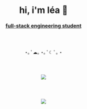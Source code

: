 <h1 align="center">hi, i'm léa 🌙</h1>
<h3 align="center"><ins>full-stack engineering student</ins></h3>  
  <br>
  <br>
  
  <p align="center">
                 ⋆｡ ﾟ☁︎｡ ⋆｡ ﾟ☾ ﾟ｡ ⋆
  </p>
  <br>
  <br>
  
  <p align="center">
  <img align="center" src="https://github-readme-stats.vercel.app/api?username=xmnchild&theme=buefy&show_icons=true" />
  </p>
  
  
<br>
<br>
<p align="center">
  <a href="https://skillicons.dev">
    <img src="https://skillicons.dev/icons?i=git,bash,postman,jenkins,gitlab,idea,jquery,raspberrypi,arduino,bootstrap,css,express,nodejs,mongodb,figma,html,js,java,laravel,linux,mysql,php,py,react,vue,tailwind,vscode,symfony,docker,ansible&theme=light&perline=15" />
  </a>
</p>
